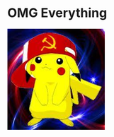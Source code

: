 # OMG Everything
![Profile Image](https://github.com/OMGDiscord/Bot/blob/main/bot-image.jpeg?raw=true)
